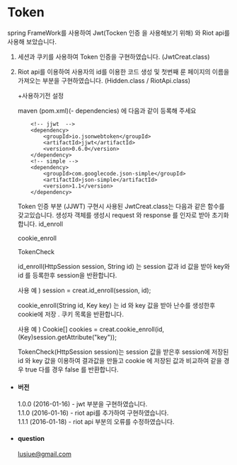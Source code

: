 # Token
spring FrameWork를 사용하여 Jwt(Tocken 인증 을 사용해보기 위해) 와 Riot api를 사용해 보았습니다. 
 1. 세션과 쿠키를 사용하여 Token 인증을 구현하였습니다. (JwtCreat.class)
 2. Riot api를 이용하여 사용자의 id를 이용한 코드 생성 및 첫번째 룬 페이지의 이름을 가져오는 부분을 구현하였습니다. 
 (Hidden.class / RiotApi.class)

	 +사용하기전 설정
	
	  maven (pom.xml)(- dependencies) 에 다음과 같이 등록해 주세요
	```
		<!-- jjwt  -->
		<dependency>
			<groupId>io.jsonwebtoken</groupId>
			<artifactId>jjwt</artifactId>
			<version>0.6.0</version>
		</dependency>
		<!-- simple -->
		<dependency>
			<groupId>com.googlecode.json-simple</groupId>
			<artifactId>json-simple</artifactId>
			<version>1.1</version>
		</dependency>
	 ```
	
	 Token 인증 부분 (JJWT) 
		구현시 사용된 JwtCreat.class는 다음과 같은 함수를 갖고있습니다.
	생성자 
		객체를 생성시 request 와 response 를 인자로 받아 초기화합니다. 
	id_enroll
		
	cookie_enroll
	
	TokenCheck
	 
	  id_enroll(HttpSession session, String id) 는 session 값과 id 값을 받아 key와 id 를
	  등록한후 session을 반환합니다.
	 
	 사용 예 ) session = creat.id_enroll(session, id);
	 
	 cookie_enroll(String id, Key key) 는 id 와 key 값을 받아 난수를 생성한후 cookie에 저장 .
	 쿠키 목록을 반환합니다.
	 
	 사용 예 ) Cookie[] cookies =
	 creat.cookie_enroll(id,(Key)session.getAttribute("key"));
	 
	  TokenCheck(HttpSession session)는 session 값을 받은후 session에 저장된 id 와 key 값을
	 이용하여 결과값을 만들고 cookie 에 저장된 값과 비교하여 같을 경우 true 다를 경우 false 를 반환합니다.
	 


+ <h4> 버전 </h4>

  1.0.0 (2016-01-16) - jwt 부분을 구현하였습니다. <br>
  1.1.0 (2016-01-16) - riot api를 추가하여 구현하였습니다.<br>
  1.1.1 (2016-01-18) - riot api 부분의 오류를 수정하였습니다.<br>
  

+ <h4> question </h4>

  lusiue@gmail.com

